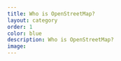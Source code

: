 ```yaml
---
title: Who is OpenStreetMap?
layout: category
order: 1
color: blue
description: Who is OpenStreetMap?
image: 
---
```

